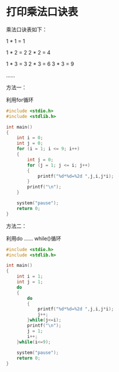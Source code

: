 # 打印乘法口诀表

乘法口诀表如下：

1 * 1 = 1

1 * 2 = 2   2 * 2 = 4

1 * 3 = 3   2 * 3 = 6   3 * 3 = 9

……

方法一：

利用for循环

~~~c
#include <stdio.h>
#include <stdlib.h>

int main()
{
	int i = 0;
	int j = 0;
	for (i = 1; i <= 9; i++)
	{
		int j = 0;
		for (j = 1; j <= i; j++)
		{
			printf("%d*%d=%2d ",j,i,j*i);
		}
		printf("\n");
	}

	system("pause");
	return 0;
}
~~~

方法二：

利用do …… while()循环

~~~c
#include <stdio.h> 
#include <stdlib.h>

int main()
{ 	
	int i = 1;	
	int j = 1; 
	do	
	{		
		do		
		{			
			printf("%d*%d=%2d ",j,i,j*i);
			j++; 		
		}while(j<=i); 
		printf("\n"); 
		j = 1;
		i++; 	
	}while(i<=9);
    
	system("pause");
	return 0;
}

~~~





